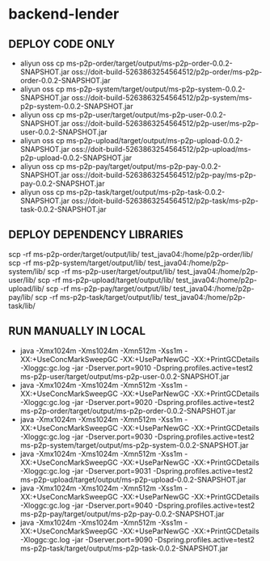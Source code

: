 # backend-lender

## DEPLOY CODE ONLY
>>>
* aliyun oss cp ms-p2p-order/target/output/ms-p2p-order-0.0.2-SNAPSHOT.jar oss://doit-build-5263863254564512/p2p-order/ms-p2p-order-0.0.2-SNAPSHOT.jar
* aliyun oss cp ms-p2p-system/target/output/ms-p2p-system-0.0.2-SNAPSHOT.jar oss://doit-build-5263863254564512/p2p-system/ms-p2p-system-0.0.2-SNAPSHOT.jar
* aliyun oss cp ms-p2p-user/target/output/ms-p2p-user-0.0.2-SNAPSHOT.jar oss://doit-build-5263863254564512/p2p-user/ms-p2p-user-0.0.2-SNAPSHOT.jar
* aliyun oss cp ms-p2p-upload/target/output/ms-p2p-upload-0.0.2-SNAPSHOT.jar oss://doit-build-5263863254564512/p2p-upload/ms-p2p-upload-0.0.2-SNAPSHOT.jar
* aliyun oss cp ms-p2p-pay/target/output/ms-p2p-pay-0.0.2-SNAPSHOT.jar oss://doit-build-5263863254564512/p2p-pay/ms-p2p-pay-0.0.2-SNAPSHOT.jar
* aliyun oss cp ms-p2p-task/target/output/ms-p2p-task-0.0.2-SNAPSHOT.jar oss://doit-build-5263863254564512/p2p-task/ms-p2p-task-0.0.2-SNAPSHOT.jar
>>>

## DEPLOY DEPENDENCY LIBRARIES
>>>
scp -rf ms-p2p-order/target/output/lib/ test_java04:/home/p2p-order/lib/
scp -rf ms-p2p-system/target/output/lib/ test_java04:/home/p2p-system/lib/
scp -rf ms-p2p-user/target/output/lib/ test_java04:/home/p2p-user/lib/
scp -rf ms-p2p-upload/target/output/lib/ test_java04:/home/p2p-upload/lib/
scp -rf ms-p2p-pay/target/output/lib/ test_java04:/home/p2p-pay/lib/
scp -rf ms-p2p-task/target/output/lib/ test_java04:/home/p2p-task/lib/
>>>

## RUN MANUALLY IN LOCAL
>>>
* java -Xmx1024m -Xms1024m -Xmn512m -Xss1m -XX:+UseConcMarkSweepGC -XX:+UseParNewGC -XX:+PrintGCDetails -Xloggc:gc.log -jar -Dserver.port=9010 -Dspring.profiles.active=test2 ms-p2p-user/target/output/ms-p2p-user-0.0.2-SNAPSHOT.jar
* java -Xmx1024m -Xms1024m -Xmn512m -Xss1m -XX:+UseConcMarkSweepGC -XX:+UseParNewGC -XX:+PrintGCDetails -Xloggc:gc.log -jar -Dserver.port=9020 -Dspring.profiles.active=test2 ms-p2p-order/target/output/ms-p2p-order-0.0.2-SNAPSHOT.jar
* java -Xmx1024m -Xms1024m -Xmn512m -Xss1m -XX:+UseConcMarkSweepGC -XX:+UseParNewGC -XX:+PrintGCDetails -Xloggc:gc.log -jar -Dserver.port=9030 -Dspring.profiles.active=test2 ms-p2p-system/target/output/ms-p2p-system-0.0.2-SNAPSHOT.jar
* java -Xmx1024m -Xms1024m -Xmn512m -Xss1m -XX:+UseConcMarkSweepGC -XX:+UseParNewGC -XX:+PrintGCDetails -Xloggc:gc.log -jar -Dserver.port=9031 -Dspring.profiles.active=test2 ms-p2p-upload/target/output/ms-p2p-upload-0.0.2-SNAPSHOT.jar
* java -Xmx1024m -Xms1024m -Xmn512m -Xss1m -XX:+UseConcMarkSweepGC -XX:+UseParNewGC -XX:+PrintGCDetails -Xloggc:gc.log -jar -Dserver.port=9040 -Dspring.profiles.active=test2 ms-p2p-pay/target/output/ms-p2p-pay-0.0.2-SNAPSHOT.jar
* java -Xmx1024m -Xms1024m -Xmn512m -Xss1m -XX:+UseConcMarkSweepGC -XX:+UseParNewGC -XX:+PrintGCDetails -Xloggc:gc.log -jar -Dserver.port=9090 -Dspring.profiles.active=test2 ms-p2p-task/target/output/ms-p2p-task-0.0.2-SNAPSHOT.jar
>>>